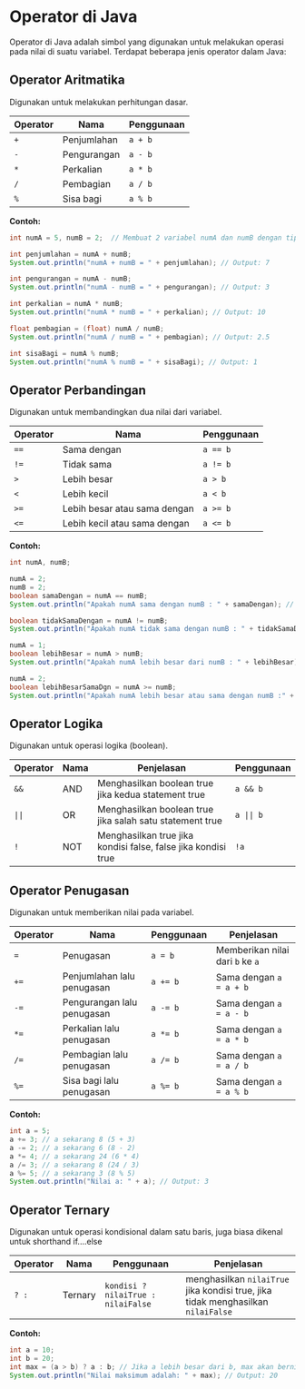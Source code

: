# Operator di Java

Operator di Java adalah simbol yang digunakan untuk melakukan operasi pada nilai di suatu variabel. Terdapat beberapa jenis operator dalam Java:

## Operator Aritmatika

Digunakan untuk melakukan perhitungan dasar.

| Operator | Nama        | Penggunaan |
| -------- | ----------- | ---------- |
| `+`    | Penjumlahan | `a + b`  |
| `-`    | Pengurangan | `a - b`  |
| `*`    | Perkalian   | `a * b`  |
| `/`    | Pembagian   | `a / b`  |
| `%`    | Sisa bagi   | `a % b`  |

**Contoh:**

```java
int numA = 5, numB = 2;  // Membuat 2 variabel numA dan numB dengan tipe data int

int penjumlahan = numA + numB;
System.out.println("numA + numB = " + penjumlahan); // Output: 7

int pengurangan = numA - numB;
System.out.println("numA - numB = " + pengurangan); // Output: 3

int perkalian = numA * numB;
System.out.println("numA * numB = " + perkalian); // Output: 10

float pembagian = (float) numA / numB;
System.out.println("numA / numB = " + pembagian); // Output: 2.5

int sisaBagi = numA % numB;
System.out.println("numA % numB = " + sisaBagi); // Output: 1
```

## Operator Perbandingan

Digunakan untuk membandingkan dua nilai dari variabel.

| Operator | Nama                         | Penggunaan |
| -------- | ---------------------------- | ---------- |
| `==`   | Sama dengan                  | `a == b` |
| `!=`   | Tidak sama                   | `a != b` |
| `>`    | Lebih besar                  | `a > b`  |
| `<`    | Lebih kecil                  | `a < b`  |
| `>=`   | Lebih besar atau sama dengan | `a >= b` |
| `<=`   | Lebih kecil atau sama dengan | `a <= b` |

**Contoh:**

```java
int numA, numB;

numA = 2;
numB = 2;
boolean samaDengan = numA == numB;
System.out.println("Apakah numA sama dengan numB : " + samaDengan); // Output: true

boolean tidakSamaDengan = numA != numB;
System.out.println("Apakah numA tidak sama dengan numB : " + tidakSamaDengan); // Output: false

numA = 1;
boolean lebihBesar = numA > numB;
System.out.println("Apakah numA lebih besar dari numB : " + lebihBesar); // Output: false

numA = 2;
boolean lebihBesarSamaDgn = numA >= numB;
System.out.println("Apakah numA lebih besar atau sama dengan numB :" + lebihBesarSamaDgn); // Output: true
```

## Operator Logika

Digunakan untuk operasi logika (boolean).

| Operator | Nama | Penjelasan                                                    | Penggunaan |
| -------- | ---- | ------------------------------------------------------------- | ---------- |
| `&&`   | AND  | Menghasilkan boolean true jika kedua statement true           | `a && b` |
| `\|\|`   | OR   | Menghasilkan boolean true jika salah satu statement true      | `a \|\| b` |
| `!`    | NOT  | Menghasilkan true jika kondisi false, false jika kondisi true | `!a`     |

## Operator Penugasan

Digunakan untuk memberikan nilai pada variabel.

| Operator | Nama                       | Penggunaan | Penjelasan                           |
| -------- | -------------------------- | ---------- | ------------------------------------ |
| `=`    | Penugasan                  | `a = b`  | Memberikan nilai dari `b` ke `a` |
| `+=`   | Penjumlahan lalu penugasan | `a += b` | Sama dengan `a = a + b`            |
| `-=`   | Pengurangan lalu penugasan | `a -= b` | Sama dengan `a = a - b`            |
| `*=`   | Perkalian lalu penugasan   | `a *= b` | Sama dengan `a = a * b`            |
| `/=`   | Pembagian lalu penugasan   | `a /= b` | Sama dengan `a = a / b`            |
| `%=`   | Sisa bagi lalu penugasan   | `a %= b` | Sama dengan `a = a % b`            |

**Contoh:**

```java
int a = 5;
a += 3; // a sekarang 8 (5 + 3)
a -= 2; // a sekarang 6 (8 - 2)
a *= 4; // a sekarang 24 (6 * 4)
a /= 3; // a sekarang 8 (24 / 3)
a %= 5; // a sekarang 3 (8 % 5)
System.out.println("Nilai a: " + a); // Output: 3
```

## Operator Ternary

Digunakan untuk operasi kondisional dalam satu baris, juga biasa dikenal untuk shorthand if....else

| Operator | Nama    | Penggunaan                           | Penjelasan                                                                           |
| -------- | ------- | ------------------------------------ | ------------------------------------------------------------------------------------ |
| `? :`  | Ternary | `kondisi ? nilaiTrue : nilaiFalse` | menghasilkan `nilaiTrue` jika kondisi true, jika tidak menghasilkan `nilaiFalse` |

**Contoh:**

```java
int a = 10;
int b = 20;
int max = (a > b) ? a : b; // Jika a lebih besar dari b, max akan bernilai a, jika tidak max akan bernilai b
System.out.println("Nilai maksimum adalah: " + max); // Output: 20
```
